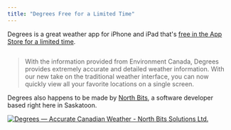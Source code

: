 ```yaml
---
title: "Degrees Free for a Limited Time"
---
```

<p>Degrees is a great weather app for iPhone and iPad that's <a href="https://click.linksynergy.com/fs-bin/stat?id=6PFrOqNV4B8&offerid=146261&type=3&subid=0&tmpid=1826&RD_PARM1=http%253A%252F%252Fitunes.apple.com%252Fca%252Fapp%252Fdegrees-accurate-canadian%252Fid430737738%253Fmt%253D8%2526uo%253D4%2526partnerId%253D30" target="itunes_store">free in the App Store for a limited time</a>.</p>
<p><img src="https://chrisenns.com/wp-content/uploads/2012/05/Degrees.jpg" alt="" title="Degrees" class="aligncenter size-full wp-image-20401" /></p>
<blockquote><p>
  With the information provided from Environment Canada, Degrees provides extremely accurate and detailed weather information. With our new take on the traditional weather interface, you can now quickly view all your favorite locations on a single screen.
</p></blockquote>
<p>Degrees also happens to be made by <a href="https://www.northbits.co/">North Bits</a>, a software developer based right here in Saskatoon.</p>
<p><a href="https://click.linksynergy.com/fs-bin/stat?id=6PFrOqNV4B8&offerid=146261&type=3&subid=0&tmpid=1826&RD_PARM1=http%253A%252F%252Fitunes.apple.com%252Fca%252Fapp%252Fdegrees-accurate-canadian%252Fid430737738%253Fmt%253D8%2526uo%253D4%2526partnerId%253D30" target="itunes_store"><img src="https://r.mzstatic.com/images/web/linkmaker/badge_appstore-lrg.gif" alt="Degrees — Accurate Canadian Weather - North Bits Solutions Ltd." style="border: 0;"/></a></p>
